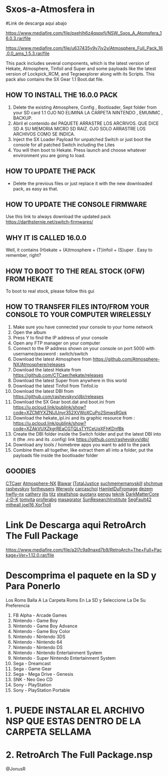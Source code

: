 # Sxos-a-Atmosfera in
 
 
 
 
 
 
 #Link de descarga aqui abajo
 
 
 https://www.mediafire.com/file/pxehlh6z4qspxfj/NSW_Sxos_A_Atomsfera_16.0.3.rar/file
 
 
 https://www.mediafire.com/file/u637435y9v7iv2v/Atmosphere_Full_Pack_16.0.0_ams_1.5.3.rar/file

This pack includes several components, which is the latest version of Hekate, Atmosphere, Tinfoil and Super  and some payloads like the latest version of Lockpick_RCM, and Tegraexplorer along with its Scripts. This pack also contains the SX Gear 1.1 Boot.dat file. 
## HOW TO INSTALL THE 16.0.0 PACK
1. Delete the existing Atmosphere, Config , Bootloader, Sept folder from your SD card
1.1   OJO NO ELIMINA LA CARPETA NINTENDO , EMUMMC , BACKUP.
2.  Abril el contenido del PAQUETE ARRASTRE LOS ARCRIVOS. QUE DICE SD A SU MEMORIA MICRO SD RAIZ.  OJO SOLO ARRASTRE LOS ARCHIVOS COMO SE INDICA.
3. Inject the SX Loader Payload for unpatched Switch or just boot the console for all patched Switch including the Lites
4. You will then boot to Hekate. Press launch and choose whatever environment you are going to load.
## HOW TO UPDATE THE PACK
- Delete the previous files or just replace it with the new downloaded pack, as easy as that.
## HOW TO UPDATE THE CONSOLE FIRMWARE
Use this link to always download the updated pack 
https://darthsternie.net/switch-firmwares/
## WHY IT IS CALLED 16.0.0
Well, it contains (H)ekate + (A)tmosphere + (T)infoil + (S)uper . Easy to remember, right?
## HOW TO BOOT TO THE REAL STOCK (OFW) FROM HEKATE
To boot to real stock, please follow this gui
## HOW TO TRANSFER FILES INTO/FROM YOUR CONSOLE TO YOUR COMPUTER WIRELESSLY
1. Make sure you have connected your console to your home network
2. Open the album
3. Press Y  to find the IP address of your console
4. Open any FTP manager on your computer
5. Connect to the IP address shown on your console on port 5000 with username/password : switch/switch
1. Download the latest Atmosphere from https://github.com/Atmosphere-NX/Atmosphere/releases
2. Download the latest Hekate from https://github.com/CTCaer/hekate/releases
3. Download the latest Super from anywhere in this world
4. Download the latest Tinfoil from Tinfoil.io
5. Download the latest DBI from https://github.com/rashevskyv/dbi/releases
6. Download the SX Gear boot.dat and boot.ini from https://u.pcloud.link/publink/show?code=XZCMlYXZNIJUnyr352XVWoXCuPo2SmwsRGpk
7. Download the hekate_ipl.ini and its graphic resource from : https://u.pcloud.link/publink/show?code=XZAkVUXZkgrREaCGTQLsTYfCeUqXFhKDnfBk
8. Create the DBI folder inside the Switch folder and put the latest DBI into it (the .nro and its .config) link https://github.com/rashevskyv/dbi/
9. Download any tools / homebrew apps you want to add to the pack
10. Combine them all together, like extract them all into a folder, put the payloads file inside the bootloader folder
## GOODIES
[CTCaer](https://github.com/CTCaer)
[Atmosphere-NX](https://github.com/Atmosphere-NX)
[Blawar](https://github.com/blawar)
[ITotalJustice](https://github.com/ITotalJustice)
[suchmememanyskill](https://github.com/suchmememanyskill)
[shchmue](https://github.com/shchmue)
[rashevskyv](https://github.com/rashevskyv)
[fortheusers](https://github.com/fortheusers)
[Werwolv](https://github.com/WerWolv)
[carcaschoi](https://github.com/carcaschoi)
[HamletDuFromage](https://github.com/HamletDuFromage)
[dezem](https://github.com/dezem)
[hwfly-nx](https://github.com/hwfly-nx)
[cathery](https://github.com/cathery)
[jits](https://jits.cc)
[titz](https://titz.cf)
[stealtshop](https://stealthshop.cf)
[quotanx](https://quotanx.in)
[pengu](https://pengu.us)
[teknik](https://teknik.app)
[DarkMatterCore](https://github.com/DarkMatterCore)
[J-D-K](https://github.com/J-D-K)
[tomvita](https://github.com/tomvita)
[proferabg](https://github.com/proferabg)
[masagrator](https://github.com/masagrator)
[SunResearchInstitute](https://github.com/SunResearchInstitute)
[ SegFault42 ](https://github.com/SegFault42)
[ mtheall ](https://github.com/mtheall)
[ joel16 ](https://github.com/joel16)
[ XorTroll ](https://github.com/XorTroll)




 # Link De Descarga aqui  RetroArch The Full Package
  
 https://www.mediafire.com/file/a2l7c9a9naxd7b9/RetroArch+The+Full+Package+Ver+1.12.0.rar/file
 

 
 
 
 
 
 # Descomprima el paquete en la SD y Para Ponerlo
 Los Roms Balla A La Carpeta Roms En La SD y Seleccione La De Su Preferencia
 
 
1. FB Alpha - Arcade Games
2. Nintendo - Game Boy
3. Nintendo - Game Boy Advance
4. Nintendo - Game Boy Color
5. Nintendo - Nintendo 3DS
6. Nintendo - Nintendo 64
7. Nintendo - Nintendo DS
8. Nintendo - Nintendo Entertainment System
9. Nintendo - Super Nintendo Entertainment System
10. Sega - Dreamcast
11. Sega - Game Gear
12. Sega - Mega Drive - Genesis
13. SNK - Neo Geo CD
14. Sony - PlayStation
15. Sony - PlayStation Portable


 
 # 1. PUEDE INSTALAR EL ARCHIVO NSP QUE ESTAS DENTRO DE LA CARPETA SELLAMA 
 # 2. RetroArch The Full Package.nsp



@JonusR













